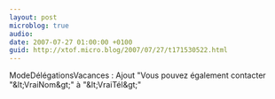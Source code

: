 ```yaml
---
layout: post
microblog: true
audio: 
date: 2007-07-27 01:00:00 +0100
guid: http://xtof.micro.blog/2007/07/27/t171530522.html
---
```

ModeDélégationsVacances : Ajout "Vous pouvez également contacter "&amp;lt;VraiNom&amp;gt;" à "&amp;lt;VraiTél&amp;gt;"
